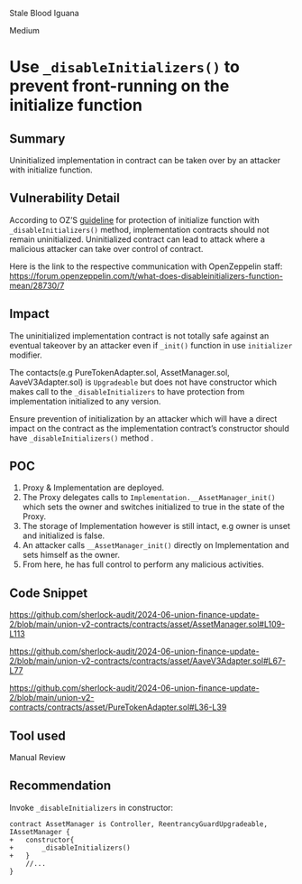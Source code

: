 Stale Blood Iguana

Medium

# Use `_disableInitializers()` to prevent front-running on the initialize function

## Summary
Uninitialized implementation in contract can be taken over by an attacker with initialize function.

## Vulnerability Detail

According to OZ’S [guideline](https://docs.openzeppelin.com/upgrades-plugins/1.x/writing-upgradeable#initializing_the_implementation_contract) for protection of initialize function with `_disableInitializers()` method, implementation contracts should not remain uninitialized. Uninitialized contract can lead to attack where a malicious attacker can take over control of contract.

Here is the link to the respective communication with OpenZeppelin staff:
https://forum.openzeppelin.com/t/what-does-disableinitializers-function-mean/28730/7


## Impact

The uninitialized implementation contract is not totally safe against an eventual takeover by an attacker even if `_init()` function in  use `initializer` modifier.

The contacts(e.g PureTokenAdapter.sol, AssetManager.sol, AaveV3Adapter.sol)  is `Upgradeable` but does not have constructor which makes call to the `_disableInitializers` to have protection from implementation initialized to any version.

Ensure prevention of initialization by an attacker which will have a direct impact on the contract as the implementation contract’s constructor should have `_disableInitializers()` method .

## POC

1. Proxy & Implementation are deployed.
2. The Proxy delegates calls to `Implementation.__AssetManager_init()` which sets the owner and switches initialized to true in the state of the Proxy.
3. The storage of Implementation however is still intact, e.g owner is unset and initialized is false.
4. An attacker calls `__AssetManager_init()` directly on Implementation and sets himself as the owner.
5. From here, he has full control to perform any malicious activities.

## Code Snippet
https://github.com/sherlock-audit/2024-06-union-finance-update-2/blob/main/union-v2-contracts/contracts/asset/AssetManager.sol#L109-L113

https://github.com/sherlock-audit/2024-06-union-finance-update-2/blob/main/union-v2-contracts/contracts/asset/AaveV3Adapter.sol#L67-L77

https://github.com/sherlock-audit/2024-06-union-finance-update-2/blob/main/union-v2-contracts/contracts/asset/PureTokenAdapter.sol#L36-L39

## Tool used

Manual Review

## Recommendation
Invoke `_disableInitializers` in constructor:

```solidity
contract AssetManager is Controller, ReentrancyGuardUpgradeable, IAssetManager {
+   constructor{
+       _disableInitializers()
+   }
    //...
}
```
